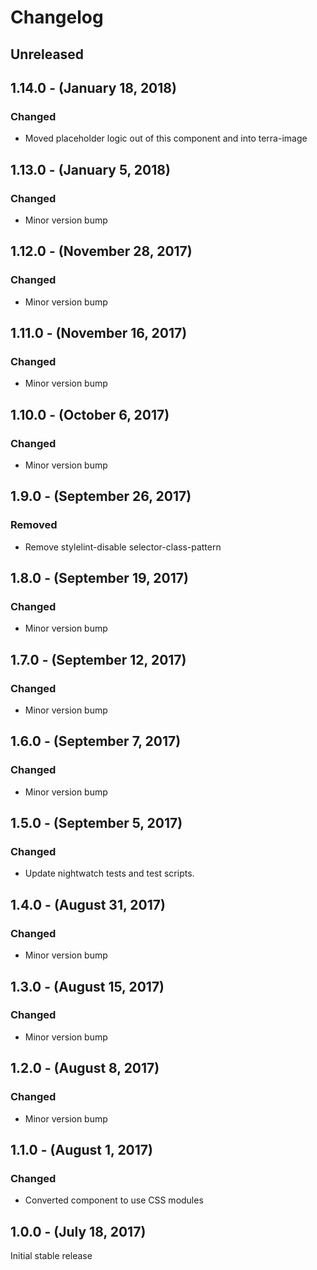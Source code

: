 Changelog
=========

Unreleased
----------

1.14.0 - (January 18, 2018)
------------------
### Changed
* Moved placeholder logic out of this component and into terra-image

1.13.0 - (January 5, 2018)
------------------
### Changed
* Minor version bump

1.12.0 - (November 28, 2017)
------------------
### Changed
* Minor version bump

1.11.0 - (November 16, 2017)
------------------
### Changed
* Minor version bump

1.10.0 - (October 6, 2017)
------------------
### Changed
* Minor version bump

1.9.0 - (September 26, 2017)
------------------
### Removed
* Remove stylelint-disable selector-class-pattern

1.8.0 - (September 19, 2017)
------------------
### Changed
* Minor version bump

1.7.0 - (September 12, 2017)
------------------
### Changed
* Minor version bump

1.6.0 - (September 7, 2017)
------------------
### Changed
* Minor version bump

1.5.0 - (September 5, 2017)
------------------
### Changed
* Update nightwatch tests and test scripts.

1.4.0 - (August 31, 2017)
------------------
### Changed
* Minor version bump

1.3.0 - (August 15, 2017)
------------------
### Changed
* Minor version bump

1.2.0 - (August 8, 2017)
------------------
### Changed
* Minor version bump

1.1.0 - (August 1, 2017)
------------------
### Changed
* Converted component to use CSS modules

1.0.0 - (July 18, 2017)
------------------
Initial stable release
